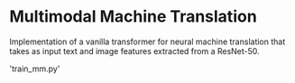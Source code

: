   # Multimodal Machine Translation

  Implementation of a vanilla transformer for neural machine translation that takes as input text and image features extracted from a ResNet-50.
  
  'train_mm.py'
